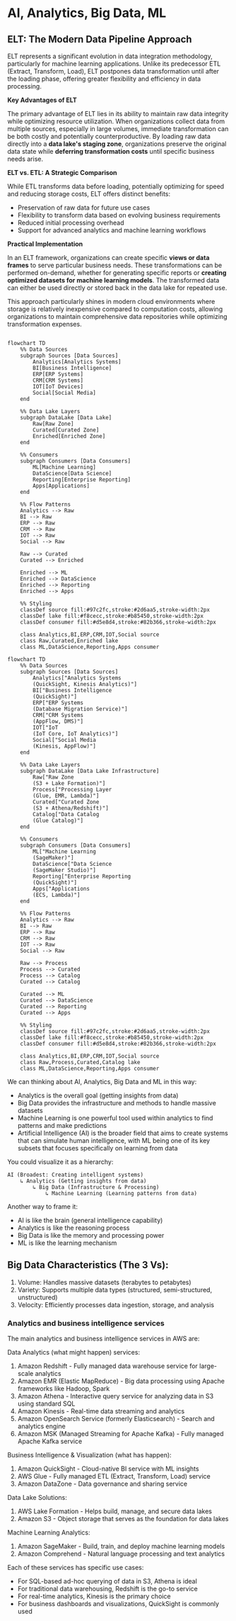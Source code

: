 # AI, Analytics, Big Data, ML

## ELT: The Modern Data Pipeline Approach

ELT represents a significant evolution in data integration methodology, particularly for machine learning applications. Unlike its predecessor ETL (Extract, Transform, Load), ELT postpones data transformation until after the loading phase, offering greater flexibility and efficiency in data processing.

**Key Advantages of ELT**

The primary advantage of ELT lies in its ability to maintain raw data integrity while optimizing resource utilization. When organizations collect data from multiple sources, especially in large volumes, immediate transformation can be both costly and potentially counterproductive. By loading raw data directly into a **data lake's staging zone**, organizations preserve the original data state while **deferring transformation costs** until specific business needs arise.

**ELT vs. ETL: A Strategic Comparison**

While ETL transforms data before loading, potentially optimizing for speed and reducing storage costs, ELT offers distinct benefits:

* Preservation of raw data for future use cases
* Flexibility to transform data based on evolving business requirements
* Reduced initial processing overhead
* Support for advanced analytics and machine learning workflows

**Practical Implementation**

In an ELT framework, organizations can create specific **views or data frames** to serve particular business needs. These transformations can be performed on-demand, whether for generating specific reports or **creating optimized datasets for machine learning models**. The transformed data can either be used directly or stored back in the data lake for repeated use.

This approach particularly shines in modern cloud environments where storage is relatively inexpensive compared to computation costs, allowing organizations to maintain comprehensive data repositories while optimizing transformation expenses.

<figure><img src="https://documents.lucid.app/documents/f75f8840-92a7-44fd-88af-0b4fdce4ab5d/pages/0_0?a=768&#x26;x=-557&#x26;y=-268&#x26;w=1673&#x26;h=1093&#x26;store=1&#x26;accept=image%2F*&#x26;auth=LCA%20199f529763b33110928e6a5f1f6cc81cf71011bc1e374cef861fe7f59d3f9ba7-ts%3D1734186518" alt=""><figcaption></figcaption></figure>

```mermaid
flowchart TD
    %% Data Sources
    subgraph Sources [Data Sources]
        Analytics[Analytics Systems]
        BI[Business Intelligence]
        ERP[ERP Systems]
        CRM[CRM Systems]
        IOT[IoT Devices]
        Social[Social Media]
    end

    %% Data Lake Layers
    subgraph DataLake [Data Lake]
        Raw[Raw Zone]
        Curated[Curated Zone]
        Enriched[Enriched Zone]
    end

    %% Consumers
    subgraph Consumers [Data Consumers]
        ML[Machine Learning]
        DataScience[Data Science]
        Reporting[Enterprise Reporting]
        Apps[Applications]
    end

    %% Flow Patterns
    Analytics --> Raw
    BI --> Raw
    ERP --> Raw
    CRM --> Raw
    IOT --> Raw
    Social --> Raw

    Raw --> Curated
    Curated --> Enriched

    Enriched --> ML
    Enriched --> DataScience
    Enriched --> Reporting
    Enriched --> Apps

    %% Styling
    classDef source fill:#97c2fc,stroke:#2d6aa5,stroke-width:2px
    classDef lake fill:#f8cecc,stroke:#b85450,stroke-width:2px
    classDef consumer fill:#d5e8d4,stroke:#82b366,stroke-width:2px

    class Analytics,BI,ERP,CRM,IOT,Social source
    class Raw,Curated,Enriched lake
    class ML,DataScience,Reporting,Apps consumer
```



```mermaid
flowchart TD
    %% Data Sources
    subgraph Sources [Data Sources]
        Analytics["Analytics Systems
        (QuickSight, Kinesis Analytics)"]
        BI["Business Intelligence
        (QuickSight)"]
        ERP["ERP Systems
        (Database Migration Service)"]
        CRM["CRM Systems 
        (AppFlow, DMS)"]
        IOT["IoT
        (IoT Core, IoT Analytics)"]
        Social["Social Media
        (Kinesis, AppFlow)"]
    end

    %% Data Lake Layers
    subgraph DataLake [Data Lake Infrastructure]
        Raw["Raw Zone
        (S3 + Lake Formation)"]
        Process["Processing Layer
        (Glue, EMR, Lambda)"]
        Curated["Curated Zone
        (S3 + Athena/Redshift)"]
        Catalog["Data Catalog
        (Glue Catalog)"]
    end

    %% Consumers
    subgraph Consumers [Data Consumers]
        ML["Machine Learning
        (SageMaker)"]
        DataScience["Data Science
        (SageMaker Studio)"]
        Reporting["Enterprise Reporting
        (QuickSight)"]
        Apps["Applications
        (ECS, Lambda)"]
    end

    %% Flow Patterns
    Analytics --> Raw
    BI --> Raw
    ERP --> Raw
    CRM --> Raw
    IOT --> Raw
    Social --> Raw

    Raw --> Process
    Process --> Curated
    Process --> Catalog
    Curated --> Catalog

    Curated --> ML
    Curated --> DataScience
    Curated --> Reporting
    Curated --> Apps

    %% Styling
    classDef source fill:#97c2fc,stroke:#2d6aa5,stroke-width:2px
    classDef lake fill:#f8cecc,stroke:#b85450,stroke-width:2px
    classDef consumer fill:#d5e8d4,stroke:#82b366,stroke-width:2px

    class Analytics,BI,ERP,CRM,IOT,Social source
    class Raw,Process,Curated,Catalog lake
    class ML,DataScience,Reporting,Apps consumer
```



We can thinking about AI, Analytics, Big Data and ML in this way:

* Analytics is the overall goal (getting insights from data)
* Big Data provides the infrastructure and methods to handle massive datasets
* Machine Learning is one powerful tool used within analytics to find patterns and make predictions
* Artificial Intelligence (AI) is the broader field that aims to create systems that can simulate human intelligence, with ML being one of its key subsets that focuses specifically on learning from data

You could visualize it as a hierarchy:

```
AI (Broadest: Creating intelligent systems)
    ↳ Analytics (Getting insights from data)
        ↳ Big Data (Infrastructure & Processing)
            ↳ Machine Learning (Learning patterns from data)
```

Another way to frame it:

* AI is like the brain (general intelligence capability)
* Analytics is like the reasoning process
* Big Data is like the memory and processing power
* ML is like the learning mechanism



## Big Data Characteristics (The 3 Vs):

1. Volume: Handles massive datasets (terabytes to petabytes)
2. Variety: Supports multiple data types (structured, semi-structured, unstructured)
3. Velocity: Efficiently processes data ingestion, storage, and analysis



### Analytics and business intelligence services&#x20;

The main analytics and business intelligence services in AWS are:

Data Analytics (what might happen) services:

1. Amazon Redshift - Fully managed data warehouse service for large-scale analytics
2. Amazon EMR (Elastic MapReduce) - Big data processing using Apache frameworks like Hadoop, Spark
3. Amazon Athena - Interactive query service for analyzing data in S3 using standard SQL
4. Amazon Kinesis - Real-time data streaming and analytics
5. Amazon OpenSearch Service (formerly Elasticsearch) - Search and analytics engine
6. Amazon MSK (Managed Streaming for Apache Kafka) - Fully managed Apache Kafka service

Business Intelligence & Visualization (what has happen):

1. Amazon QuickSight - Cloud-native BI service with ML insights
2. AWS Glue - Fully managed ETL (Extract, Transform, Load) service
3. Amazon DataZone - Data governance and sharing service

Data Lake Solutions:

1. AWS Lake Formation - Helps build, manage, and secure data lakes
2. Amazon S3 - Object storage that serves as the foundation for data lakes

Machine Learning Analytics:

1. Amazon SageMaker - Build, train, and deploy machine learning models
2. Amazon Comprehend - Natural language processing and text analytics

Each of these services has specific use cases:

* For SQL-based ad-hoc querying of data in S3, Athena is ideal
* For traditional data warehousing, Redshift is the go-to service
* For real-time analytics, Kinesis is the primary choice
* For business dashboards and visualizations, QuickSight is commonly used

